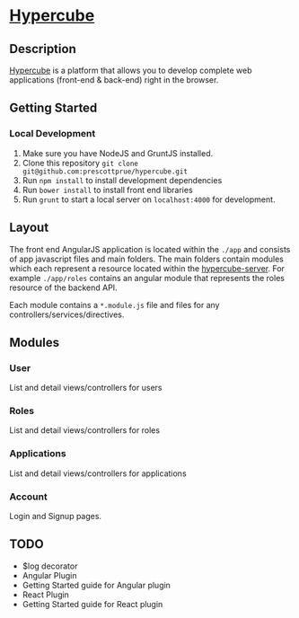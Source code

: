 # [Hypercube](http://hyper-cube.herokuapp.com)

## Description

[Hypercube](http://hyper-cube.herokuapp.com) is a platform that allows you to develop complete web applications (front-end & back-end) right in the browser. 

## Getting Started

### Local Development

1. Make sure you have NodeJS and GruntJS installed.
2. Clone this repository `git clone git@github.com:prescottprue/hypercube.git`
3. Run `npm install` to install development dependencies
4. Run `bower install` to install front end libraries
5. Run `grunt` to start a local server on `localhost:4000` for development.

## Layout

The front end AngularJS application is located within the `./app` and consists of app javascript files and main folders. The main folders contain modules which each represent a resource located within the [hypercube-server](http://github.com/prescottprue/hypercube-server). For example `./app/roles` contains an angular module that represents the roles resource of the backend API.

Each module contains a `*.module.js` file and files for any controllers/services/directives.

## Modules

### User

List and detail views/controllers for users

### Roles

List and detail views/controllers for roles

### Applications

List and detail views/controllers for applications

### Account

Login and Signup pages.

## TODO
* $log decorator
* Angular Plugin
* Getting Started guide for Angular plugin
* React Plugin
* Getting Started guide for React plugin
